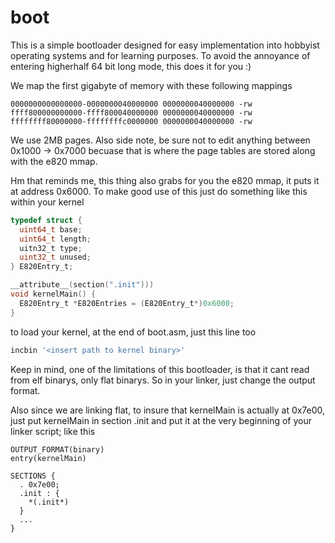 # boot
This is a simple bootloader designed for easy implementation into hobbyist operating systems and for learning purposes. 
To avoid the annoyance of entering higherhalf 64 bit long mode, this does it for you :)

We map the first gigabyte of memory with these following mappings
```
0000000000000000-0000000040000000 0000000040000000 -rw
ffff800000000000-ffff800040000000 0000000040000000 -rw
ffffffff80000000-ffffffffc0000000 0000000040000000 -rw
```
We use 2MB pages. Also side note, be sure not to edit anything between 0x1000 -> 0x7000 becuase that is where 
the page tables are stored along with the e820 mmap.

Hm that reminds me, this thing also grabs for you the e820 mmap, it puts it at address 0x6000.
To make good use of this just do something like this within your kernel
```c
typedef struct {
  uint64_t base;
  uint64_t length;
  uitn32_t type;
  uint32_t unused;
} E820Entry_t;

__attribute__(section(".init")))
void kernelMain() {
  E820Entry_t *E820Entries = (E820Entry_t*)0x6000;
}
```
to load your kernel, at the end of boot.asm, just this line too 
```asm
incbin '<insert path to kernel binary>'
```
Keep in mind, one of the limitations of this bootloader, is that it cant read from elf binarys, only flat binarys.
So in your linker, just change the output format.

Also since we are linking flat, to insure that kernelMain is actually at 0x7e00, just put kernelMain in section .init and put
it at the very beginning of your linker script; like this 
```ld
OUTPUT_FORMAT(binary)
entry(kernelMain)

SECTIONS {
  . 0x7e00;
  .init : { 
    *(.init*)
  } 
  ...
}
```
